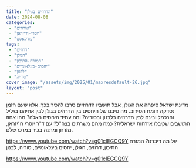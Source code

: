 ```yaml
---
title: "הדרוזים בגולן"
date: 2024-08-08
categories: 
 - "אורחים"
 - "יוסרי-ח׳יזראן"
 - "פודקאסט"
tags: 
 - "דרוזים"
 - "הגולן"
 - "המזרח-התיכון"
 - "יחסים-בינלאומיים"
 - "לבנון"
 - "סוריה"
cover_image: "/assets/img/2025/01/maxresdefault-26.jpg"
layout: "post"
---
```


מדינת ישראל סיפחה את הגולן, אבל תושביו הדרוזיים סרבו להכיר בכך. אלא שעם הזמן נסדקה חומת הסירוב. מה טיבם של היחסים בין הדרוזים בגולן לבין אחיהם בגליל והרכמל ובינם לבין הדרוזים בלבנון ובסוריה? ומה עתיד היחסים האלה? מהו אחוז התושבים שקיבלו אזרחות ישראלית? כמה מהם משרתים בצה"ל? עם ד"ר יוסרי ח׳יזראן, מזרחן ומרצה בכיר במרכז שלם.

<https://www.youtube.com/watch?v=g01cIEGCQ9Y>
על מה דיברנו? המזרח התיכון, דרוזים, הגולן, יחסים בינלאומיים, סוריה, לבנון

<https://www.youtube.com/watch?v=g01cIEGCQ9Y>
